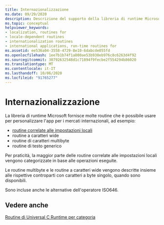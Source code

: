 ```yaml
---
title: Internazionalizzazione
ms.date: 09/29/2020
description: Descrizione del supporto della libreria di runtime Microsoft per la scrittura di app per i mercati internazionali.
ms.topic: conceptual
helpviewer_keywords:
- localization, routines for
- locale-dependent routines
- internationalization routines
- international applications, run-time routines for
ms.assetid: ee536a04-3558-4729-8e10-6dabcde055fd
ms.openlocfilehash: 1ee7b1b74f1a800ae53b930eb976c8c6263d4f92
ms.sourcegitcommit: 30792632548d1c71894f9fecbe2f554294b86020
ms.translationtype: MT
ms.contentlocale: it-IT
ms.lasthandoff: 10/06/2020
ms.locfileid: "91765277"
---
```

# <a name="internationalization"></a>Internazionalizzazione

La libreria di runtime Microsoft fornisce molte routine che è possibile usare per personalizzare l'app per i mercati internazionali, ad esempio:

- [routine correlate alle impostazioni locali](../c-runtime-library/locale.md)
- routine a caratteri wide
- routine di caratteri multibyte
- routine di testo generico

Per praticità, la maggior parte delle routine correlate alle impostazioni locali vengono categorizzate in base alle operazioni eseguite.

Le routine multibyte e le routine a caratteri wide vengono descritte insieme alle rispettive controparti con caratteri a byte singolo, quando sono disponibili.

Sono incluse anche le alternative dell'operatore ISO646.

## <a name="see-also"></a>Vedere anche

[Routine di Universal C Runtime per categoria](../c-runtime-library/run-time-routines-by-category.md)
